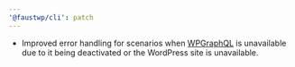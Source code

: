 ```yaml
---
'@faustwp/cli': patch
---
```


- Improved error handling for scenarios when [WPGraphQL](https://wordpress.org/plugins/wp-graphql/) is unavailable due to it being deactivated or the WordPress site is unavailable.
